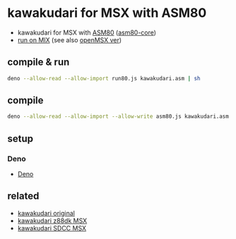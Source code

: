 # kawakudari for MSX with ASM80

- kawakudari for MSX with [ASM80](https://www.asm80.com/) ([asm80-core](https://github.com/asm80/asm80-core/))
- [run on MIX](https://github.com/ichigojam/MIX) (see also [openMSX ver](https://github.com/IchigoJam/kawakudari_sdcc_msx/tree/openMSX))

## compile & run

```sh
deno --allow-read --allow-import run80.js kawakudari.asm | sh
```

## compile

```sh
deno --allow-read --allow-import --allow-write asm80.js kawakudari.asm kawakudari.rom
```

## setup

### Deno

- [Deno](https://deno.com/)

## related

- [kawakudari original](https://ichigojam.net/IchigoJam-firstgame.pdf)
- [kawakudari z88dk MSX](https://github.com/ichigojam/kawakudari_z88dk_msx)
- [kawakudari SDCC MSX](https://github.com/ichigojam/kawakudari_sdcc_msx)
